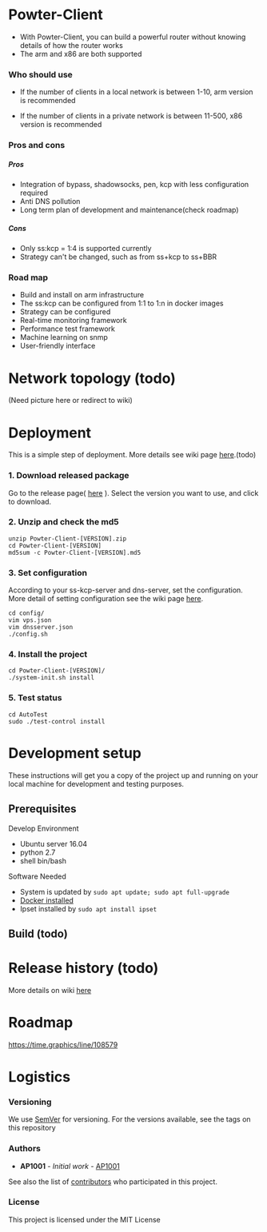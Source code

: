 # Powter-Client

* With Powter-Client, you can build a powerful router without knowing details of how the router works
* The arm and x86 are both supported

### Who should use

* If the number of clients in a local network is between  1-10, arm version is recommended

* If the number of clients in a private network is between  11-500, x86 version is recommended
 

### Pros and cons

##### Pros

* Integration of bypass, shadowsocks, pen, kcp with less configuration required
* Anti DNS pollution
* Long term plan of development and maintenance(check roadmap) 

##### Cons

* Only ss:kcp = 1:4 is supported currently
* Strategy can't be changed, such as from ss+kcp to ss+BBR

### Road map

* Build and install on arm infrastructure
* The ss:kcp can be configured from 1:1 to 1:n in docker images
* Strategy can be configured
* Real-time monitoring framework 
* Performance test framework
* Machine learning on snmp
* User-friendly interface


# Network topology (todo)
(Need picture here or redirect to wiki)


# Deployment
This is a simple step of deployment. More details see wiki page [here]().(todo)

### 1. Download released package 
Go to the release page( [here](https://github.com/hilanderas/Powter-Client/releases) ). Select the version you want to use, and click to download.

### 2. Unzip and check the md5
```
unzip Powter-Client-[VERSION].zip
cd Powter-Client-[VERSION] 
md5sum -c Powter-Client-[VERSION].md5
```

### 3. Set configuration
According to your ss-kcp-server and dns-server, set the configuration. More detail of setting configuration see the wiki page [here]().
```
cd config/
vim vps.json
vim dnsserver.json
./config.sh
```

### 4. Install the project
```
cd Powter-Client-[VERSION]/
./system-init.sh install
```

### 5. Test status
```
cd AutoTest
sudo ./test-control install
```


# Development setup

These instructions will get you a copy of the project up and running on your local machine for development and testing purposes. 

## Prerequisites
Develop Environment
* Ubuntu server 16.04 
* python 2.7
* shell bin/bash

Software Needed
* System is updated by `sudo apt update; sudo apt full-upgrade`
* [Docker installed](https://www.digitalocean.com/community/tutorials/how-to-install-and-use-docker-on-ubuntu-16-04)
* Ipset installed by `sudo apt install ipset`

## Build (todo)


# Release history (todo)
More details on wiki [here]()

# Roadmap
https://time.graphics/line/108579

# Logistics

### Versioning

We use [SemVer](http://semver.org/) for versioning. For the versions available, see the tags on this repository

### Authors

* **AP1001** - *Initial work* - [AP1001](https://github.com/ap1001)

See also the list of [contributors](https://github.com/meniasx86/Powter-Client/contributors) who participated in this project.

### License 

This project is licensed under the MIT License 

